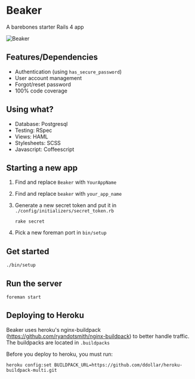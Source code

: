 Beaker
=====

A barebones starter Rails 4 app

![Beaker](http://f.cl.ly/items/3G0Q3j3U1j462X1M2E0r/beaker.jpg)

Features/Dependencies
---------------------

* Authentication (using `has_secure_password`)
* User account management
* Forgot/reset password
* 100% code coverage

Using what?
-----------

* Database: Postgresql
* Testing: RSpec
* Views: HAML
* Stylesheets: SCSS
* Javascript: Coffeescript

Starting a new app
------------------

1. Find and replace `Beaker` with `YourAppName`

2. Find and replace `beaker` with `your_app_name`

3. Generate a new secret token and put it in `./config/initializers/secret_token.rb`

    ```
    rake secret
    ```

4. Pick a new foreman port in `bin/setup`

Get started
-----------

    ./bin/setup

Run the server
--------------

    foreman start

Deploying to Heroku
-------------------

Beaker uses heroku's nginx-buildpack (https://github.com/ryandotsmith/nginx-buildpack)
to better handle traffic.  The buildpacks are located in `.buildpacks`

Before you deploy to heroku, you must run:

    heroku config:set BUILDPACK_URL=https://github.com/ddollar/heroku-buildpack-multi.git
